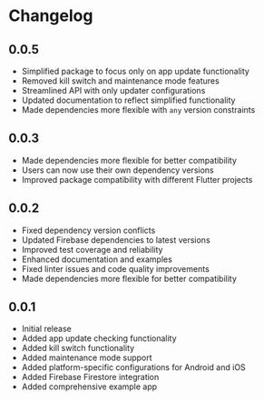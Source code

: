 # Changelog

## 0.0.5

* Simplified package to focus only on app update functionality
* Removed kill switch and maintenance mode features
* Streamlined API with only updater configurations
* Updated documentation to reflect simplified functionality
* Made dependencies more flexible with `any` version constraints

## 0.0.3

* Made dependencies more flexible for better compatibility
* Users can now use their own dependency versions
* Improved package compatibility with different Flutter projects

## 0.0.2

* Fixed dependency version conflicts
* Updated Firebase dependencies to latest versions
* Improved test coverage and reliability
* Enhanced documentation and examples
* Fixed linter issues and code quality improvements
* Made dependencies more flexible for better compatibility

## 0.0.1

* Initial release
* Added app update checking functionality
* Added kill switch functionality  
* Added maintenance mode support
* Added platform-specific configurations for Android and iOS
* Added Firebase Firestore integration
* Added comprehensive example app 